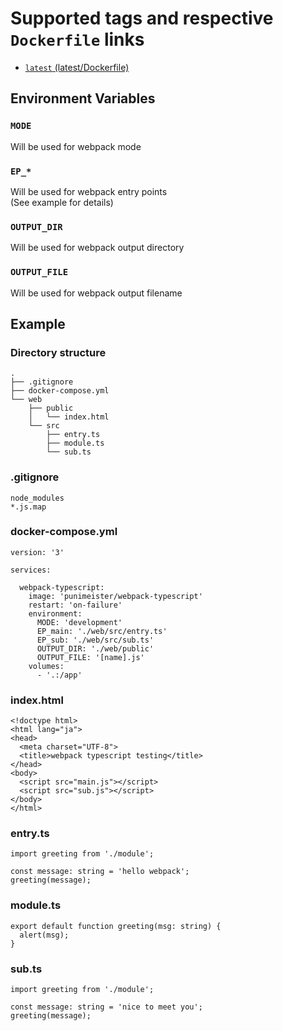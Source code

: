 # Supported tags and respective `Dockerfile` links

- [`latest` (latest/Dockerfile)](https://github.com/punimeister/docker-webpack-typescript/blob/master/latest/Dockerfile)

## Environment Variables

### `MODE`

Will be used for webpack mode

### `EP_*`

Will be used for webpack entry points  
(See example for details)

### `OUTPUT_DIR`

Will be used for webpack output directory

### `OUTPUT_FILE`

Will be used for webpack output filename

## Example

### Directory structure

```
.
├── .gitignore
├── docker-compose.yml
└── web
    ├── public
    │   └── index.html
    └── src
        ├── entry.ts
        ├── module.ts
        └── sub.ts
```

### .gitignore

```
node_modules
*.js.map
```

### docker-compose.yml

```
version: '3'

services:

  webpack-typescript:
    image: 'punimeister/webpack-typescript'
    restart: 'on-failure'
    environment:
      MODE: 'development'
      EP_main: './web/src/entry.ts'
      EP_sub: './web/src/sub.ts'
      OUTPUT_DIR: './web/public'
      OUTPUT_FILE: '[name].js'
    volumes:
      - '.:/app'
```

### index.html

```
<!doctype html>
<html lang="ja">
<head>
  <meta charset="UTF-8">
  <title>webpack typescript testing</title>
</head>
<body>
  <script src="main.js"></script>
  <script src="sub.js"></script>
</body>
</html>
```

### entry.ts

```
import greeting from './module';

const message: string = 'hello webpack';
greeting(message);
```

### module.ts

```
export default function greeting(msg: string) {
  alert(msg);
}
```

### sub.ts

```
import greeting from './module';

const message: string = 'nice to meet you';
greeting(message);
```
